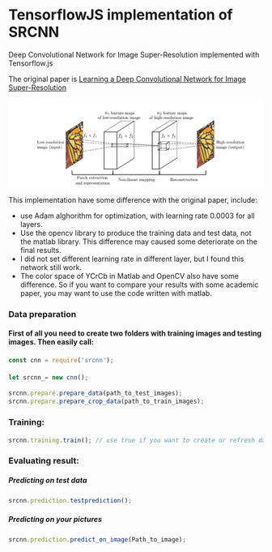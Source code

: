 # TensorflowJS implementation of SRCNN
Deep Convolutional Network for Image Super-Resolution implemented with Tensorflow.js

The original paper is [Learning a Deep Convolutional Network for Image Super-Resolution](https://arxiv.org/abs/1501.00092)
<p align="center">
  <img src="https://github.com/BadMachine/SRCNN-tfjs/blob/master/additional/arch.jpg" width="800"/>
</p>

This implementation have some difference with the original paper, include:

* use Adam alghorithm for optimization, with learning rate 0.0003 for all layers.
* Use the opencv library to produce the training data and test data, not the matlab library. This difference may caused some deteriorate on the final results.
* I did not set different learning rate in different layer, but I found this network still work.
* The color space of YCrCb in Matlab and OpenCV also have some difference. So if you want to compare your results with some academic paper, you may want to use the code written with matlab.



### Data preparation
#### First of all you need to create two folders with training images and testing images. Then easily call:
```js
const cnn = require('srcnn');

let srcnn_= new cnn();
```
```js
srcnn.prepare.prepare_data(path_to_test_images);
srcnn.prepare.prepare_crop_data(path_to_train_images);

```

### Training:
```js
srcnn.training.train(); // use true if you want to create or refresh dataset (Data preparation)
```


### Evaluating result:

##### Predicting on test data

```js
srcnn.prediction.testprediction();
```

##### Predicting on your pictures
```js
srcnn.prediction.predict_on_image(Path_to_image);
```
